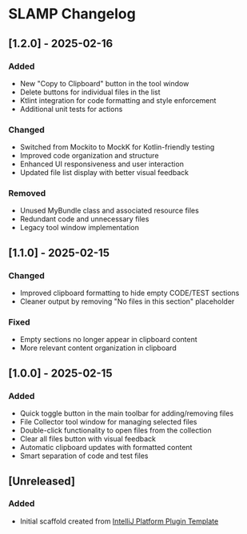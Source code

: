 <!-- Keep a Changelog guide -> https://keepachangelog.com -->

# SLAMP Changelog

## [1.2.0] - 2025-02-16
### Added
- New "Copy to Clipboard" button in the tool window
- Delete buttons for individual files in the list
- Ktlint integration for code formatting and style enforcement
- Additional unit tests for actions

### Changed
- Switched from Mockito to MockK for Kotlin-friendly testing
- Improved code organization and structure
- Enhanced UI responsiveness and user interaction
- Updated file list display with better visual feedback

### Removed
- Unused MyBundle class and associated resource files
- Redundant code and unnecessary files
- Legacy tool window implementation

## [1.1.0] - 2025-02-15
### Changed
- Improved clipboard formatting to hide empty CODE/TEST sections
- Cleaner output by removing "No files in this section" placeholder

### Fixed
- Empty sections no longer appear in clipboard content
- More relevant content organization in clipboard

## [1.0.0] - 2025-02-15
### Added
- Quick toggle button in the main toolbar for adding/removing files
- File Collector tool window for managing selected files
- Double-click functionality to open files from the collection
- Clear all files button with visual feedback
- Automatic clipboard updates with formatted content
- Smart separation of code and test files

## [Unreleased]
### Added
- Initial scaffold created from [IntelliJ Platform Plugin Template](https://github.com/JetBrains/intellij-platform-plugin-template)